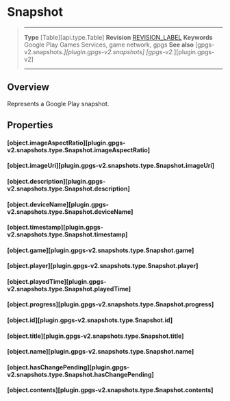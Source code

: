 # Snapshot

> --------------------- ------------------------------------------------------------------------------------------
> __Type__              [Table][api.type.Table]
> __Revision__          [REVISION_LABEL](REVISION_URL)
> __Keywords__          Google Play Games Services, game network, gpgs
> __See also__          [gpgs-v2.snapshots.*][plugin.gpgs-v2.snapshots]
>                       [gpgs-v2.*][plugin.gpgs-v2]
> --------------------- ------------------------------------------------------------------------------------------

## Overview

Represents a Google Play snapshot.

## Properties

#### [object.imageAspectRatio][plugin.gpgs-v2.snapshots.type.Snapshot.imageAspectRatio]

#### [object.imageUri][plugin.gpgs-v2.snapshots.type.Snapshot.imageUri]

#### [object.description][plugin.gpgs-v2.snapshots.type.Snapshot.description]

#### [object.deviceName][plugin.gpgs-v2.snapshots.type.Snapshot.deviceName]

#### [object.timestamp][plugin.gpgs-v2.snapshots.type.Snapshot.timestamp]

#### [object.game][plugin.gpgs-v2.snapshots.type.Snapshot.game]

#### [object.player][plugin.gpgs-v2.snapshots.type.Snapshot.player]

#### [object.playedTime][plugin.gpgs-v2.snapshots.type.Snapshot.playedTime]

#### [object.progress][plugin.gpgs-v2.snapshots.type.Snapshot.progress]

#### [object.id][plugin.gpgs-v2.snapshots.type.Snapshot.id]

#### [object.title][plugin.gpgs-v2.snapshots.type.Snapshot.title]

#### [object.name][plugin.gpgs-v2.snapshots.type.Snapshot.name]

#### [object.hasChangePending][plugin.gpgs-v2.snapshots.type.Snapshot.hasChangePending]

#### [object.contents][plugin.gpgs-v2.snapshots.type.Snapshot.contents]